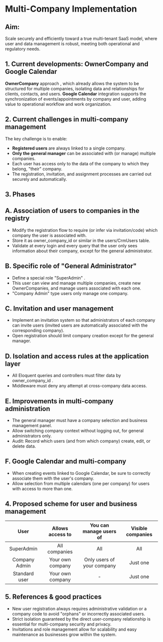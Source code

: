 ﻿# **Multi-Company Implementation**
## **Aim:**
Scale securely and efficiently toward a true multi-tenant SaaS model, where user and data management is robust, meeting both operational and regulatory needs.
## **1. Current developments: OwnerCompany and Google Calendar**
**OwnerCompany** approach , which already allows the system to be structured for multiple companies, isolating data and relationships for clients, contacts, and users. **Google Calendar** integration supports the synchronization of events/appointments by company and user, adding value to operational workflow and work organization.
## **2. Current challenges in multi-company management**
The key challenge is to enable:

- **Registered users** are always linked to a single company.
- **Only the general manager** can be associated with (or manage) multiple companies.
- Each user has access only to the data of the company to which they belong, "their" company.
- The registration, invitation, and assignment processes are carried out securely and automatically.
## **3. Phases**
## **A. Association of users to companies in the registry**
- Modify the registration flow to require (or infer via invitation/code) which company the user is associated with.
- Store it as owner_company_id or similar in the users/CrmUsers table.
- Validate at every login and every query that the user only sees information about their company, except for the general administrator.
## **B. Specific role of "General Administrator"**
- Define a special role "SuperAdmin" .
- This user can view and manage multiple companies, create new OwnerCompanies, and manage users associated with each one.
- "Company Admin" type users only manage one company.
## **C. Invitation and user management**
- Implement an invitation system so that administrators of each company can invite users (invited users are automatically associated with the corresponding company).
- Open registration should limit company creation except for the general manager.
## **D. Isolation and access rules at the application layer**
- All Eloquent queries and controllers must filter data by owner_company_id .
- Middleware must deny any attempt at cross-company data access.
## **E. Improvements in multi-company administration**
- The general manager must have a company selection and business management panel.
- Allow switching company context without logging out, for general administrators only.
- Audit: Record which users (and from which company) create, edit, or delete data.
## **F. Google Calendar and multi-company**
- When creating events linked to Google Calendar, be sure to correctly associate them with the user's company.
- Allow selection from multiple calendars (one per company) for users with access to more than one.
## **4. Proposed scheme for user and business management**

|**User**|**Allows access to**|**You can manage users of**|**Visible companies**|
| :-: | :-: | :-: | :-: |
|SuperAdmin|All companies|All|All|
|Company Admin|Your own company|Only users of your company|Just one|
|Standard user|Your own company|-|Just one|
## **5. References & good practices**
- New user registration always requires administrative validation or a company code to avoid "orphans" or incorrectly associated users.
- Strict isolation guaranteed by the direct user-company relationship is essential for multi-company security and privacy.
- Invitations and role management allow for scalability and easy maintenance as businesses grow within the system.



